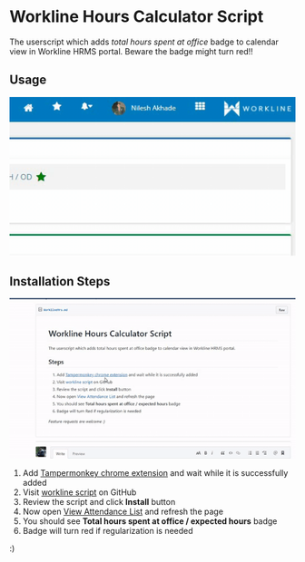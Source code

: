 # Workline Hours Calculator Script

The userscript which adds _total hours spent at office_ badge to calendar view in Workline HRMS portal. Beware the badge might turn red!!

## Usage

![](usage_small.gif)

## Installation Steps

![](wl_wh_install_small.gif)

1. Add [Tampermonkey chrome extension](https://chrome.google.com/webstore/detail/tampermonkey/dhdgffkkebhmkfjojejmpbldmpobfkfo/related?hl=en) and wait while it is successfully added
2. Visit [workline script](https://github.com/TheNilesh/userscripts/raw/master/workline-working-hrs-calculator.user.js) on GitHub
3. Review the script and click **Install** button
4. Now open [View Attendance List](https://app17.workline.hr/ams/AmsViewEmployeeCalenderEmp.aspx) and refresh the page
5. You should see **Total hours spent at office / expected hours** badge
6. Badge will turn red if regularization is needed

:)
